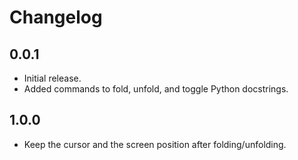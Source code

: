 # Changelog

## 0.0.1

- Initial release.
- Added commands to fold, unfold, and toggle Python docstrings.

## 1.0.0

- Keep the cursor and the screen position after folding/unfolding.
